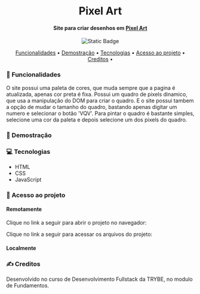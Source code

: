<h1 align="center"> Pixel Art </h1>
<h4 align="center"> Site para criar desenhos em <a href="https://pt.wikipedia.org/wiki/Arte_pixel">Pixel Art</a> <br/>
  </h4>

<p align="center">
<img alt="Static Badge" src="https://img.shields.io/static/v1?label=STATUS&message=CONCLUIDO&color=blue&style=for-the-badge">
</p>

<p align="center">
  <a href="#funcionalidades">Funcionalidades</a> •
  <a href="#demostração">Demostração</a> •
  <a href="#tecnologias">Tecnologias</a> •
  <a href="#acesso-ao-projeto">Acesso ao projeto</a> •
  <a href="#creditos">Creditos</a> •
</p>

 <h3 id="funcionalidades"> 🔨 Funcionalidades </h3>
 O site possui uma paleta de cores, que muda sempre que a pagina é atualizada, apenas cor preta é fixa.
 Possui um quadro de pixels dinamico, que usa a manipulação do DOM para criar o quadro.
 E o site possui tambem a opção de mudar o tamanho do quadro, bastando apenas digitar um numero e selecionar o botão 'VQV'. 
 Para pintar o quadro é bastante simples, selecione uma cor da paleta e depois selecione um dos pixels do quadro.

 <h3 id="desmostração"> 🔭 Demostração </h3>

 <h3 id="tecnologias"> 💻 Tecnologias </h3>
   <ul>
     <li>HTML</li>
     <li>CSS</li>
     <li>JavaScript</li>
   </ul>
   
 <h3 id="acesso-ao-projeto"> 📁 Acesso ao projeto </h3>
     <h4>Remotamente</h4>
       <p>Clique no link a seguir para abrir o projeto no navegador:</p>
       <p>Clique no link a seguir para acessar os arquivos do projeto:</p>
     <h4>Localmente</h4>
     
 <h3 id="creditos"> ✍️ Creditos </h3>
  Desenvolvido no curso de Desenvolvimento Fullstack da TRYBE, no modulo de Fundamentos.
 
